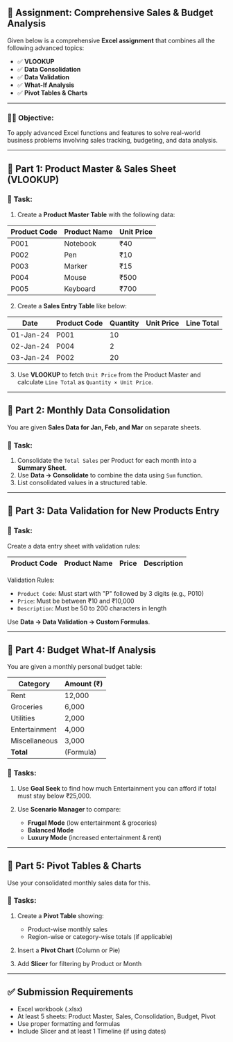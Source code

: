 ## 📘 **Assignment: Comprehensive Sales & Budget Analysis**

Given below is a comprehensive **Excel assignment** that combines all the following advanced topics:

* ✅ **VLOOKUP**
* ✅ **Data Consolidation**
* ✅ **Data Validation**
* ✅ **What-If Analysis**
* ✅ **Pivot Tables & Charts**

---

### 🧑‍🎓 **Objective:**

To apply advanced Excel functions and features to solve real-world business problems involving sales tracking, budgeting, and data analysis.

---

## 📂 **Part 1: Product Master & Sales Sheet (VLOOKUP)**

### 🧾 **Task:**

1. Create a **Product Master Table** with the following data:

| Product Code | Product Name | Unit Price |
| ------------ | ------------ | ---------- |
| P001         | Notebook     | ₹40        |
| P002         | Pen          | ₹10        |
| P003         | Marker       | ₹15        |
| P004         | Mouse        | ₹500       |
| P005         | Keyboard     | ₹700       |

2. Create a **Sales Entry Table** like below:

| Date      | Product Code | Quantity | Unit Price | Line Total |
| --------- | ------------ | -------- | ---------- | ---------- |
| 01-Jan-24 | P001         | 10       |            |            |
| 02-Jan-24 | P004         | 2        |            |            |
| 03-Jan-24 | P002         | 20       |            |            |

3. Use **VLOOKUP** to fetch `Unit Price` from the Product Master and calculate `Line Total` as `Quantity × Unit Price`.

---

## 📂 **Part 2: Monthly Data Consolidation**

You are given **Sales Data for Jan, Feb, and Mar** on separate sheets.

### 🧾 **Task:**

1. Consolidate the `Total Sales` per Product for each month into a **Summary Sheet**.
2. Use **Data → Consolidate** to combine the data using `Sum` function.
3. List consolidated values in a structured table.

---

## 📂 **Part 3: Data Validation for New Products Entry**

### 🧾 **Task:**

Create a data entry sheet with validation rules:

| Product Code | Product Name | Price | Description |
| ------------ | ------------ | ----- | ----------- |

Validation Rules:

* `Product Code`: Must start with "P" followed by 3 digits (e.g., P010)
* `Price`: Must be between ₹10 and ₹10,000
* `Description`: Must be 50 to 200 characters in length

Use **Data → Data Validation → Custom Formulas**.

---

## 📂 **Part 4: Budget What-If Analysis**

You are given a monthly personal budget table:

| Category      | Amount (₹) |
| ------------- | ---------- |
| Rent          | 12,000     |
| Groceries     | 6,000      |
| Utilities     | 2,000      |
| Entertainment | 4,000      |
| Miscellaneous | 3,000      |
| **Total**     | (Formula)  |

### 🧾 **Tasks:**

1. Use **Goal Seek** to find how much Entertainment you can afford if total must stay below ₹25,000.
2. Use **Scenario Manager** to compare:

   * **Frugal Mode** (low entertainment & groceries)
   * **Balanced Mode**
   * **Luxury Mode** (increased entertainment & rent)

---

## 📂 **Part 5: Pivot Tables & Charts**

Use your consolidated monthly sales data for this.

### 🧾 **Tasks:**

1. Create a **Pivot Table** showing:

   * Product-wise monthly sales
   * Region-wise or category-wise totals (if applicable)
2. Insert a **Pivot Chart** (Column or Pie)
3. Add **Slicer** for filtering by Product or Month

---

## ✅ **Submission Requirements**

* Excel workbook (.xlsx)
* At least 5 sheets: Product Master, Sales, Consolidation, Budget, Pivot
* Use proper formatting and formulas
* Include Slicer and at least 1 Timeline (if using dates)
